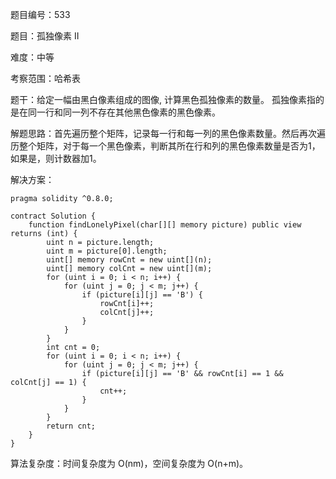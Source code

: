 题目编号：533

题目：孤独像素 II

难度：中等

考察范围：哈希表

题干：给定一幅由黑白像素组成的图像, 计算黑色孤独像素的数量。 孤独像素指的是在同一行和同一列不存在其他黑色像素的黑色像素。

解题思路：首先遍历整个矩阵，记录每一行和每一列的黑色像素数量。然后再次遍历整个矩阵，对于每一个黑色像素，判断其所在行和列的黑色像素数量是否为1，如果是，则计数器加1。

解决方案：

```
pragma solidity ^0.8.0;

contract Solution {
    function findLonelyPixel(char[][] memory picture) public view returns (int) {
        uint n = picture.length;
        uint m = picture[0].length;
        uint[] memory rowCnt = new uint[](n);
        uint[] memory colCnt = new uint[](m);
        for (uint i = 0; i < n; i++) {
            for (uint j = 0; j < m; j++) {
                if (picture[i][j] == 'B') {
                    rowCnt[i]++;
                    colCnt[j]++;
                }
            }
        }
        int cnt = 0;
        for (uint i = 0; i < n; i++) {
            for (uint j = 0; j < m; j++) {
                if (picture[i][j] == 'B' && rowCnt[i] == 1 && colCnt[j] == 1) {
                    cnt++;
                }
            }
        }
        return cnt;
    }
}
```

算法复杂度：时间复杂度为 O(nm)，空间复杂度为 O(n+m)。